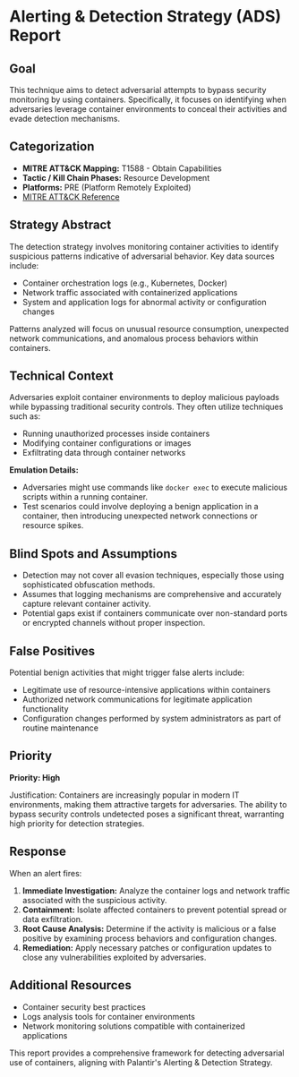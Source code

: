 # Alerting & Detection Strategy (ADS) Report

## Goal

This technique aims to detect adversarial attempts to bypass security monitoring by using containers. Specifically, it focuses on identifying when adversaries leverage container environments to conceal their activities and evade detection mechanisms.

## Categorization

- **MITRE ATT&CK Mapping:** T1588 - Obtain Capabilities
- **Tactic / Kill Chain Phases:** Resource Development
- **Platforms:** PRE (Platform Remotely Exploited)
- [MITRE ATT&CK Reference](https://attack.mitre.org/techniques/T1588)

## Strategy Abstract

The detection strategy involves monitoring container activities to identify suspicious patterns indicative of adversarial behavior. Key data sources include:

- Container orchestration logs (e.g., Kubernetes, Docker)
- Network traffic associated with containerized applications
- System and application logs for abnormal activity or configuration changes

Patterns analyzed will focus on unusual resource consumption, unexpected network communications, and anomalous process behaviors within containers.

## Technical Context

Adversaries exploit container environments to deploy malicious payloads while bypassing traditional security controls. They often utilize techniques such as:

- Running unauthorized processes inside containers
- Modifying container configurations or images
- Exfiltrating data through container networks

**Emulation Details:**

- Adversaries might use commands like `docker exec` to execute malicious scripts within a running container.
- Test scenarios could involve deploying a benign application in a container, then introducing unexpected network connections or resource spikes.

## Blind Spots and Assumptions

- Detection may not cover all evasion techniques, especially those using sophisticated obfuscation methods.
- Assumes that logging mechanisms are comprehensive and accurately capture relevant container activity.
- Potential gaps exist if containers communicate over non-standard ports or encrypted channels without proper inspection.

## False Positives

Potential benign activities that might trigger false alerts include:

- Legitimate use of resource-intensive applications within containers
- Authorized network communications for legitimate application functionality
- Configuration changes performed by system administrators as part of routine maintenance

## Priority

**Priority: High**

Justification: Containers are increasingly popular in modern IT environments, making them attractive targets for adversaries. The ability to bypass security controls undetected poses a significant threat, warranting high priority for detection strategies.

## Response

When an alert fires:

1. **Immediate Investigation:** Analyze the container logs and network traffic associated with the suspicious activity.
2. **Containment:** Isolate affected containers to prevent potential spread or data exfiltration.
3. **Root Cause Analysis:** Determine if the activity is malicious or a false positive by examining process behaviors and configuration changes.
4. **Remediation:** Apply necessary patches or configuration updates to close any vulnerabilities exploited by adversaries.

## Additional Resources

- Container security best practices
- Logs analysis tools for container environments
- Network monitoring solutions compatible with containerized applications

This report provides a comprehensive framework for detecting adversarial use of containers, aligning with Palantir's Alerting & Detection Strategy.